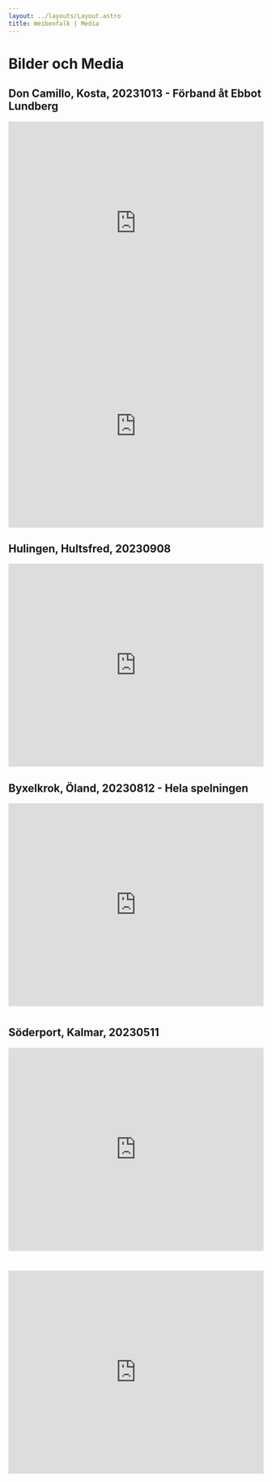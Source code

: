 ```yaml
---
layout: ../layouts/Layout.astro
title: Weibenfalk | Media
---
```


# Bilder och Media

## Don Camillo, Kosta, 20231013 - Förband åt Ebbot Lundberg 

<iframe width="560" height="315" src="https://www.youtube.com/embed/Kc9wrmOroNA?si=POANmprKXBqpNRAj" title="YouTube video player" frameborder="0" allow="accelerometer; autoplay; clipboard-write; encrypted-media; gyroscope; picture-in-picture; web-share" allowfullscreen></iframe> 


<iframe src="https://www.youtube.com/embed/lnrWVcAtHJU?si=oVK3GY17AZ8fDG5B" title="YouTube video player" frameborder="0" allow="accelerometer; autoplay; clipboard-write; encrypted-media; gyroscope; picture-in-picture; web-share" allowfullscreen></iframe>

## Hulingen, Hultsfred, 20230908

<iframe src="https://www.youtube.com/embed/vERnCkCaCPE?si=vscbRPUtZfMsQHOo" title="YouTube video player" frameborder="0" allow="accelerometer; autoplay; clipboard-write; encrypted-media; gyroscope; picture-in-picture; web-share" allowfullscreen></iframe>

## Byxelkrok, Öland, 20230812 - Hela spelningen

<iframe src="https://www.youtube.com/embed/videoseries?si=dOThSdjvrlMHUBgc&amp;list=PL5vWUKRUyZJDI2LBoHFhP0wnJJqIqokBV" title="YouTube video player" frameborder="0" allow="accelerometer; autoplay; clipboard-write; encrypted-media; gyroscope; picture-in-picture; web-share" allowfullscreen>
</iframe>

#

## Söderport, Kalmar, 20230511

<div>
    <iframe src="https://www.youtube.com/embed/qimPwmV2q7Y" 
    frameborder="0" allowfullscreen></iframe>
</div>

#

<div>
    <iframe src="https://www.youtube.com/embed/2282Wc-Cl6A" 
    frameborder="0" allowfullscreen></iframe>
</div>

<style>
    iframe {
        width: 100%;
        height: 400px;
    }
</style>

